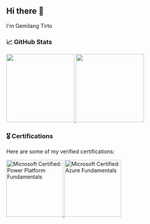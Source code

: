 ## Hi there 👋

I'm Gemilang Tirto <!--, a [Your Role] specializing in [Your Specialization]. I'm passionate about [Your Interests or Field] and always eager to learn more about [Related Topics]. -->

### 📈 GitHub Stats

<p align="left">
<a href="https://github.com/Estrella-1234">
  <img height="180em" src="https://github-readme-stats-eight-theta.vercel.app/api?username=Estrella-1234&show_icons=true&theme=algolia&include_all_commits=true&count_private=true"/>
  <img height="180em" src="https://github-readme-stats-eight-theta.vercel.app/api/top-langs/?username=Estrella-1234&layout=compact&theme=algolia"/>
</a>
</p>

### 🎖️ Certifications

Here are some of my verified certifications:

<p align="left">
  <a href="https://www.credly.com/badges/ae7c5595-8ffe-4fc0-bd87-2eeadaedf473" target="_blank" rel="noopener noreferrer">
    <img src="https://images.credly.com/size/340x340/images/2a6251f2-737b-4bf6-9190-d77570cc76fc/CERT-Fundamentals-Power-Platform.png" alt="Microsoft Certified: Power Platform Fundamentals" width="150" height="150"/>
  </a>
  <a href="https://www.credly.com/badges/2a14e645-e083-4ccf-aaf2-8dd3624b29f7" target="_blank" rel="noopener noreferrer">
    <img src="https://images.credly.com/size/340x340/images/be8fcaeb-c769-4858-b567-ffaaa73ce8cf/image.png" alt="Microsoft Certified: Azure Fundamentals" width="150" height="150"/>
  </a>
</p>
